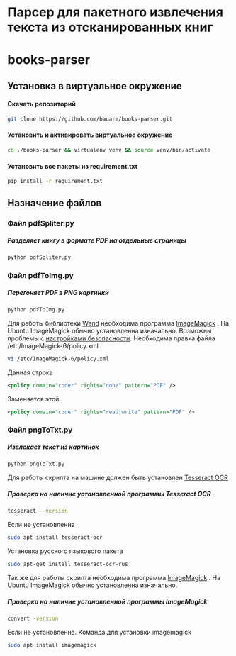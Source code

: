 Парсер для пакетного извлечения текста из отсканированных книг
=====================
# books-parser
## Установка в виртуальное окружение 

#### Скачать репозиторий
```bash
git clone https://github.com/bauarm/books-parser.git
```

#### Установить и активировать виртуальное окружение
```bash
cd ./books-parser && virtualenv venv && source venv/bin/activate
```
#### Установить все пакеты из requirement.txt
```bash
pip install -r requirement.txt
```
## Назначение файлов
### Файл pdfSpliter.py
##### Разделяет книгу в формате PDF на отдельные страницы
```bash
python pdfSpliter.py
```
### Файл pdfToImg.py
##### Перегоняет PDF в PNG картинки
```bash
python pdfToImg.py
```
Для работы библиотеки [Wand](https://pypi.org/project/Wand/) необходима программа [ImageMagick](https://imagemagick.org/script/download.php) . На Ubuntu ImageMagick обычно установленна изначально. Возможны проблемы с [настройками безопасности](https://imagemagick.org/script/security-policy.php). Необходима правка файла /etc/ImageMagick-6/policy.xml 
```bash
vi /etc/ImageMagick-6/policy.xml
```
Данная строка
```xml
<policy domain="coder" rights="none" pattern="PDF" />
```
Заменяется этой
```xml
<policy domain="coder" rights="read|write" pattern="PDF" />
```
### Файл pngToTxt.py
##### Извлекает текст из картинок
```bash
python pngToTxt.py
```
Для работы скрипта на машине должен быть установлен [Tesseract OCR](https://github.com/tesseract-ocr/tesseract)
##### Проверка на наличие установленной программы Tesseract OCR
```bash
tesseract --version
```
Если не установленна
```bash
sudo apt install tesseract-ocr
```
Установка русского языкового пакета
```bash
sudo apt-get install tesseract-ocr-rus
```
Так же для работы скрипта необходима программа [ImageMagick](https://imagemagick.org/script/download.php) . На Ubuntu ImageMagick обычно установленна изначально.

##### Проверка на наличие установленной программы ImageMagick
```bash
convert -version
```
Если не установленна. Команда для установки imagemagick
```bash
sudo apt install imagemagick
```